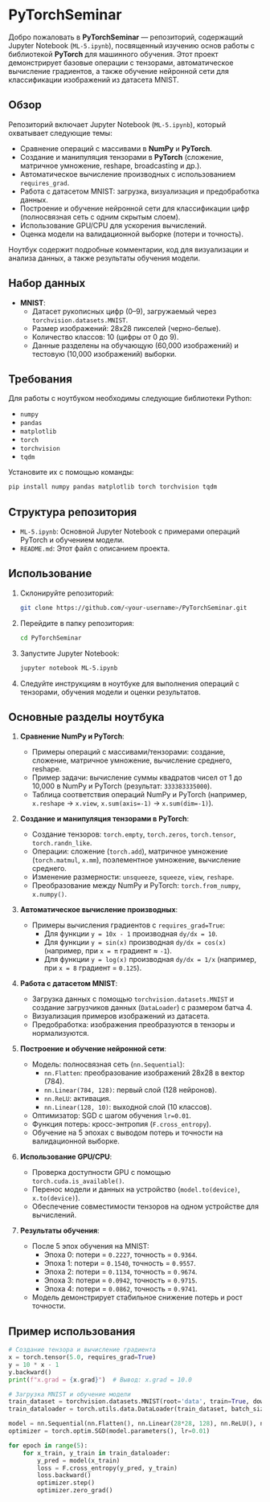 # PyTorchSeminar

Добро пожаловать в **PyTorchSeminar** — репозиторий, содержащий Jupyter Notebook (`ML-5.ipynb`), посвященный изучению основ работы с библиотекой **PyTorch** для машинного обучения. Этот проект демонстрирует базовые операции с тензорами, автоматическое вычисление градиентов, а также обучение нейронной сети для классификации изображений из датасета MNIST.

## Обзор

Репозиторий включает Jupyter Notebook (`ML-5.ipynb`), который охватывает следующие темы:
- Сравнение операций с массивами в **NumPy** и **PyTorch**.
- Создание и манипуляция тензорами в **PyTorch** (сложение, матричное умножение, reshape, broadcasting и др.).
- Автоматическое вычисление производных с использованием `requires_grad`.
- Работа с датасетом MNIST: загрузка, визуализация и предобработка данных.
- Построение и обучение нейронной сети для классификации цифр (полносвязная сеть с одним скрытым слоем).
- Использование GPU/CPU для ускорения вычислений.
- Оценка модели на валидационной выборке (потери и точность).

Ноутбук содержит подробные комментарии, код для визуализации и анализа данных, а также результаты обучения модели.

## Набор данных

- **MNIST**:
  - Датасет рукописных цифр (0–9), загружаемый через `torchvision.datasets.MNIST`.
  - Размер изображений: 28x28 пикселей (черно-белые).
  - Количество классов: 10 (цифры от 0 до 9).
  - Данные разделены на обучающую (60,000 изображений) и тестовую (10,000 изображений) выборки.

## Требования

Для работы с ноутбуком необходимы следующие библиотеки Python:
- `numpy`
- `pandas`
- `matplotlib`
- `torch`
- `torchvision`
- `tqdm`

Установите их с помощью команды:
```bash
pip install numpy pandas matplotlib torch torchvision tqdm
```

## Структура репозитория

- `ML-5.ipynb`: Основной Jupyter Notebook с примерами операций PyTorch и обучением модели.
- `README.md`: Этот файл с описанием проекта.

## Использование

1. Склонируйте репозиторий:
   ```bash
   git clone https://github.com/<your-username>/PyTorchSeminar.git
   ```
2. Перейдите в папку репозитория:
   ```bash
   cd PyTorchSeminar
   ```
3. Запустите Jupyter Notebook:
   ```bash
   jupyter notebook ML-5.ipynb
   ```
4. Следуйте инструкциям в ноутбуке для выполнения операций с тензорами, обучения модели и оценки результатов.

## Основные разделы ноутбука

1. **Сравнение NumPy и PyTorch**:
   - Примеры операций с массивами/тензорами: создание, сложение, матричное умножение, вычисление среднего, reshape.
   - Пример задачи: вычисление суммы квадратов чисел от 1 до 10,000 в NumPy и PyTorch (результат: `333383335000`).
   - Таблица соответствия операций NumPy и PyTorch (например, `x.reshape` → `x.view`, `x.sum(axis=-1)` → `x.sum(dim=-1)`).

2. **Создание и манипуляция тензорами в PyTorch**:
   - Создание тензоров: `torch.empty`, `torch.zeros`, `torch.tensor`, `torch.randn_like`.
   - Операции: сложение (`torch.add`), матричное умножение (`torch.matmul`, `x.mm`), поэлементное умножение, вычисление среднего.
   - Изменение размерности: `unsqueeze`, `squeeze`, `view`, `reshape`.
   - Преобразование между NumPy и PyTorch: `torch.from_numpy`, `x.numpy()`.

3. **Автоматическое вычисление производных**:
   - Примеры вычисления градиентов с `requires_grad=True`:
     - Для функции `y = 10x - 1` производная `dy/dx = 10`.
     - Для функции `y = sin(x)` производная `dy/dx = cos(x)` (например, при `x = π` градиент ≈ `-1`).
     - Для функции `y = log(x)` производная `dy/dx = 1/x` (например, при `x = 8` градиент = `0.125`).

4. **Работа с датасетом MNIST**:
   - Загрузка данных с помощью `torchvision.datasets.MNIST` и создание загрузчиков данных (`DataLoader`) с размером батча 4.
   - Визуализация примеров изображений из датасета.
   - Предобработка: изображения преобразуются в тензоры и нормализуются.

5. **Построение и обучение нейронной сети**:
   - Модель: полносвязная сеть (`nn.Sequential`):
     - `nn.Flatten`: преобразование изображений 28x28 в вектор (784).
     - `nn.Linear(784, 128)`: первый слой (128 нейронов).
     - `nn.ReLU`: активация.
     - `nn.Linear(128, 10)`: выходной слой (10 классов).
   - Оптимизатор: SGD с шагом обучения `lr=0.01`.
   - Функция потерь: кросс-энтропия (`F.cross_entropy`).
   - Обучение на 5 эпохах с выводом потерь и точности на валидационной выборке.

6. **Использование GPU/CPU**:
   - Проверка доступности GPU с помощью `torch.cuda.is_available()`.
   - Перенос модели и данных на устройство (`model.to(device)`, `x.to(device)`).
   - Обеспечение совместимости тензоров на одном устройстве для вычислений.

7. **Результаты обучения**:
   - После 5 эпох обучения на MNIST:
     - Эпоха 0: потери = `0.2227`, точность = `0.9364`.
     - Эпоха 1: потери = `0.1540`, точность = `0.9557`.
     - Эпоха 2: потери = `0.1134`, точность = `0.9674`.
     - Эпоха 3: потери = `0.0942`, точность = `0.9715`.
     - Эпоха 4: потери = `0.0862`, точность = `0.9741`.
   - Модель демонстрирует стабильное снижение потерь и рост точности.

## Пример использования

```python
# Создание тензора и вычисление градиента
x = torch.tensor(5.0, requires_grad=True)
y = 10 * x - 1
y.backward()
print(f"x.grad = {x.grad}")  # Вывод: x.grad = 10.0

# Загрузка MNIST и обучение модели
train_dataset = torchvision.datasets.MNIST(root='data', train=True, download=True, transform=transform)
train_dataloader = torch.utils.data.DataLoader(train_dataset, batch_size=4, shuffle=True)

model = nn.Sequential(nn.Flatten(), nn.Linear(28*28, 128), nn.ReLU(), nn.Linear(128, 10))
optimizer = torch.optim.SGD(model.parameters(), lr=0.01)

for epoch in range(5):
    for x_train, y_train in train_dataloader:
        y_pred = model(x_train)
        loss = F.cross_entropy(y_pred, y_train)
        loss.backward()
        optimizer.step()
        optimizer.zero_grad()
```
